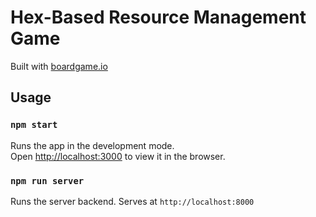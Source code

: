 # Hex-Based Resource Management Game

Built with [boardgame.io](boardgame.io)

## Usage

### `npm start`

Runs the app in the development mode.\
Open [http://localhost:3000](http://localhost:3000) to view it in the browser.

### `npm run server`

Runs the server backend. Serves at `http://localhost:8000`

<!-- ### `npm test`

Launches the test runner in the interactive watch mode.\
See the section about [running tests](https://facebook.github.io/create-react-app/docs/running-tests) for more information. -->

<!-- ### `npm run build`

Builds the app for production to the `build` folder.\
It correctly bundles React in production mode and optimizes the build for the best performance.

The build is minified and the filenames include the hashes.\
Your app is ready to be deployed!

See the section about [deployment](https://facebook.github.io/create-react-app/docs/deployment) for more information. -->
